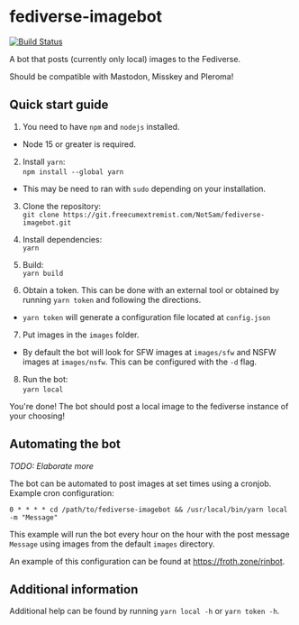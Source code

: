 # fediverse-imagebot

[![Build Status](https://ci.git.froth.zone/api/badges/Sam/fediverse-imagebot/status.svg)](https://ci.git.froth.zone/Sam/fediverse-imagebot)

A bot that posts (currently only local) images to the Fediverse.

Should be compatible with Mastodon, Misskey and Pleroma!

## Quick start guide
1. You need to have `npm` and `nodejs` installed.
- Node 15 or greater is required.

2. Install `yarn`: \
`npm install --global yarn`
- This may be need to ran with `sudo` depending on your installation.

3. Clone the repository: \
`git clone https://git.freecumextremist.com/NotSam/fediverse-imagebot.git`

4. Install dependencies: \
`yarn`

5. Build: \
`yarn build`

6. Obtain a token. This can be done with an external tool or obtained by running `yarn token` and following the directions.
- `yarn token` will generate a configuration file located at `config.json`

7. Put images in the `images` folder.
- By default the bot will look for SFW images at `images/sfw` and NSFW images at `images/nsfw`. This can be configured with the `-d` flag.

8. Run the bot: \
`yarn local`

You're done! The bot should post a local image to the fediverse instance of your choosing!

## Automating the bot
*TODO: Elaborate more* 

The bot can be automated to post images at set times using a cronjob. \
Example cron configuration:
```
0 * * * * cd /path/to/fediverse-imagebot && /usr/local/bin/yarn local -m "Message"
```
This example will run the bot every hour on the hour with the post message `Message` using images from the default `images` directory.

An example of this configuration can be found at https://froth.zone/rinbot.
## Additional information
Additional help can be found by running `yarn local -h` or `yarn token -h`.


